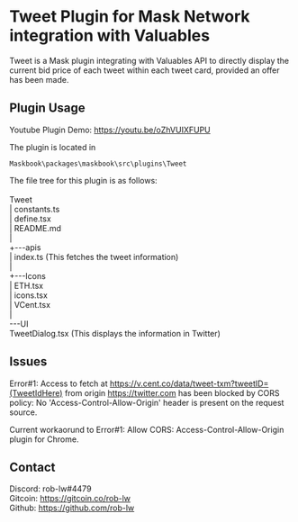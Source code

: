 # Tweet Plugin for Mask Network integration with Valuables

Tweet is a Mask plugin integrating with Valuables API to directly display the
current bid price of each tweet within each tweet card, provided an offer has
been made.

## Plugin Usage

Youtube Plugin Demo: <https://youtu.be/oZhVUIXFUPU>

The plugin is located in

```
Maskbook\packages\maskbook\src\plugins\Tweet
```

The file tree for this plugin is as follows:\
\
Tweet\
| constants.ts\
| define.tsx\
| README.md\
|\
+---apis\
| index.ts (This fetches the tweet information)\
|\
+---Icons\
| ETH.tsx\
| icons.tsx\
| VCent.tsx\
|\
\---UI\
 TweetDialog.tsx (This displays the information in Twitter)

## Issues

Error#1: Access to fetch at
<https://v.cent.co/data/tweet-txm?tweetID=(TweetIdHere)> from origin
<https://twitter.com> has been blocked by CORS policy: No
'Access-Control-Allow-Origin' header is present on the request source.

Current workaorund to Error#1: Allow CORS: Access-Control-Allow-Origin plugin
for Chrome.

## Contact

Discord: rob-lw#4479\
Gitcoin: <https://gitcoin.co/rob-lw>\
Github: <https://github.com/rob-lw>
